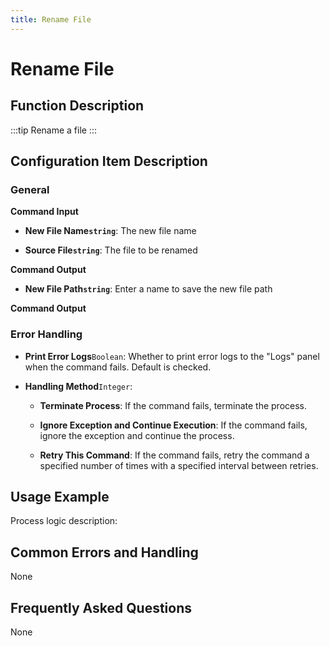 ```yaml
---
title: Rename File
---
```


# Rename File

## Function Description

:::tip 
Rename a file
:::

## Configuration Item Description

### General

**Command Input**

- **New File Name`string`**: The new file name

- **Source File`string`**: The file to be renamed


**Command Output**

- **New File Path`string`**: Enter a name to save the new file path


**Command Output**

### Error Handling

- **Print Error Logs**`Boolean`: Whether to print error logs to the "Logs" panel when the command fails. Default is checked. 

- **Handling Method**`Integer`:

    - **Terminate Process**: If the command fails, terminate the process.

    - **Ignore Exception and Continue Execution**: If the command fails, ignore the exception and continue the process.

    - **Retry This Command**: If the command fails, retry the command a specified number of times with a specified interval between retries.

## Usage Example

Process logic description:

## Common Errors and Handling

None

## Frequently Asked Questions

None

